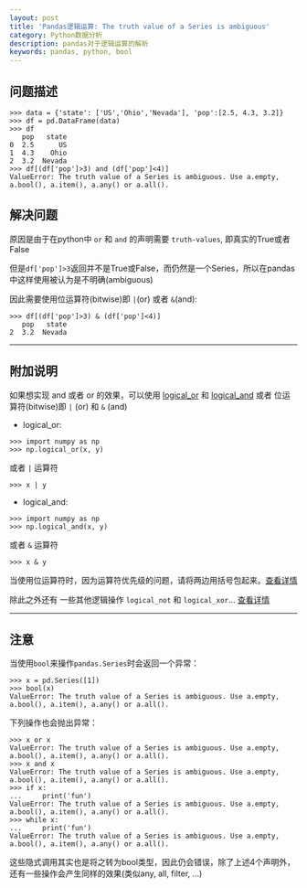 ```yaml
---
layout: post
title: 'Pandas逻辑运算: The truth value of a Series is ambiguous'
category: Python数据分析
description: pandas对于逻辑运算的解析
keywords: pandas, python, bool
---
```


## 问题描述

```
>>> data = {'state': ['US','Ohio','Nevada'], 'pop':[2.5, 4.3, 3.2]}
>>> df = pd.DataFrame(data)
>>> df
   pop   state
0  2.5      US
1  4.3    Ohio
2  3.2  Nevada
>>> df[(df['pop']>3) and (df['pop']<4)]
ValueError: The truth value of a Series is ambiguous. Use a.empty, a.bool(), a.item(), a.any() or a.all().
```

## 解决问题

原因是由于在python中 `or` 和 `and` 的声明需要 `truth-values`, 即真实的True或者False

但是`df['pop']>3`返回并不是True或False，而仍然是一个Series，所以在pandas中这样使用被认为是不明确(ambiguous)


因此需要使用位运算符(bitwise)即 `|`(or) 或者 `&`(and):

```
>>> df[(df['pop']>3) & (df['pop']<4)]
   pop   state
2  3.2  Nevada
```

---

## 附加说明

如果想实现 and 或者 or 的效果，可以使用 [logical_or][logical_or] 和 [logical_and][logical_and] 或者 位运算符(bitwise)即  `|` (or) 和 `&` (and)

- logical_or:

```
>>> import numpy as np
>>> np.logical_or(x, y)
```

或者 `|` 运算符

```
>>> x | y
```

- logical_and:

```
>>> import numpy as np
>>> np.logical_and(x, y)
```

或者 `&` 运算符

```
>>> x & y
```

当使用位运算符时，因为运算符优先级的问题，请将两边用括号包起来。[查看详情](https://docs.python.org/3/reference/expressions.html#operator-precedence)

除此之外还有 一些其他逻辑操作 `logical_not` 和 `logical_xor`... [查看详情](https://docs.scipy.org/doc/numpy/reference/routines.logic.html)

---

## 注意

当使用`bool`来操作`pandas.Series`时会返回一个异常：

```
>>> x = pd.Series([1])
>>> bool(x)
ValueError: The truth value of a Series is ambiguous. Use a.empty, a.bool(), a.item(), a.any() or a.all().
```

下列操作也会抛出异常：

```
>>> x or x
ValueError: The truth value of a Series is ambiguous. Use a.empty, a.bool(), a.item(), a.any() or a.all().
>>> x and x
ValueError: The truth value of a Series is ambiguous. Use a.empty, a.bool(), a.item(), a.any() or a.all().
>>> if x:
...     print('fun')
ValueError: The truth value of a Series is ambiguous. Use a.empty, a.bool(), a.item(), a.any() or a.all().
>>> while x:
...     print('fun')
ValueError: The truth value of a Series is ambiguous. Use a.empty, a.bool(), a.item(), a.any() or a.all().
```

这些隐式调用其实也是将之转为bool类型，因此仍会错误，除了上述4个声明外，还有一些操作会产生同样的效果(类似any, all, filter, ...)


[logical_or]: https://docs.scipy.org/doc/numpy/reference/generated/numpy.logical_or.html
[logical_and]: https://docs.scipy.org/doc/numpy/reference/generated/numpy.logical_and.html
